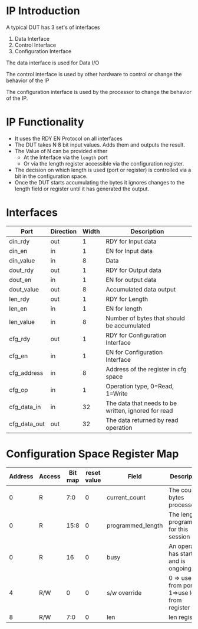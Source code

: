 # IP Introduction

A typical DUT has 3 set's of interfaces

1. Data Interface
2. Control Interface
3. Configuration Interface

The data interface is used for Data I/O

The control interface is used by other hardware to control or change the behavior of the IP

The configuration interface is used by the processor to change the behavior of the IP.

# IP Functionality

* It uses the RDY EN Protocol on all interfaces
* The DUT takes N 8 bit input values. Adds them and outputs the result.
* The Value of N can be provided either
	* At the Interface via the `length` port
	* Or via the length register accessible via the configuration register.
* The decision on which length is used (port or register) is controlled via a bit in the configuration space.  
* Once the DUT starts accumulating the bytes it ignores changes to the length field or register until it has generated the output.

# Interfaces

| Port         | Direction | Width | Description                                         |
| --           | --        | --    | ------                                              |
| din_rdy      | out       | 1     | RDY for Input data                                  |
| din_en       | in        | 1     | EN for Input data                                   |
| din_value    | in        | 8     | Data                                                |
| dout_rdy     | out       | 1     | RDY for Output data                                 |
| dout_en      | in        | 1     | EN for output data                                  |
| dout_value   | out       | 8     | Accumulated data output                             |
| len_rdy      | out       | 1     | RDY for Length                                      |
| len_en       | in        | 1     | EN for length                                       |
| len_value    | in        | 8     | Number of bytes that should be accumulated          |
| cfg_rdy      | out       | 1     | RDY for Configuration Interface                     |
| cfg_en       | in        | 1     | EN for Configuration Interface                      |
| cfg_address  | in        | 8     | Address of the register  in cfg space               |
| cfg_op       | in        | 1     | Operation type, 0=Read, 1=Write                     |
| cfg_data_in  | in        | 32    | The data that needs to be written, ignored for read |
| cfg_data_out | out       | 32    | The data returned by read operation                 |

# Configuration Space Register Map

| Address | Access | Bit map | reset value | Field             | Description                                      |
| ---     | ---    | ---     | ---         | ---               | ------                                           |
| 0       | R      | 7:0     | 0           | current_count     | The count of bytes processed                     |
| 0       | R      | 15:8    | 0           | programmed_length | The length programmed for this session           |
| 0       | R      | 16      | 0           | busy              | An operation has started and is ongoing          |
| 4       | R/W    | 0       | 0           | s/w override      | 0 => use len from port. 1=>use len from register |
| 8       | R/W    | 7:0     | 0           | len               | len register                                     |
